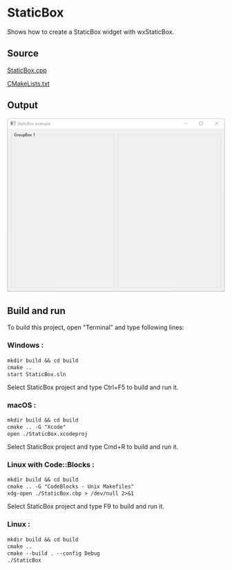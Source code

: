 # StaticBox

Shows how to create a StaticBox widget with wxStaticBox.

## Source

[StaticBox.cpp](StaticBox.cpp)

[CMakeLists.txt](CMakeLists.txt)

## Output

![output](../../../docs/Pictures/StaticBox.png)

## Build and run

To build this project, open "Terminal" and type following lines:

### Windows :

``` shell
mkdir build && cd build
cmake .. 
start StaticBox.sln
```

Select StaticBox project and type Ctrl+F5 to build and run it.

### macOS :

``` shell
mkdir build && cd build
cmake .. -G "Xcode"
open ./StaticBox.xcodeproj
```

Select StaticBox project and type Cmd+R to build and run it.

### Linux with Code::Blocks :

``` shell
mkdir build && cd build
cmake .. -G "CodeBlocks - Unix Makefiles"
xdg-open ./StaticBox.cbp > /dev/null 2>&1
```

Select StaticBox project and type F9 to build and run it.

### Linux :

``` shell
mkdir build && cd build
cmake .. 
cmake --build . --config Debug
./StaticBox
```
